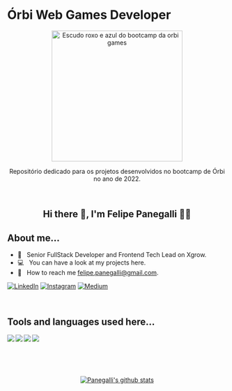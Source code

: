 # Órbi Web Games Developer

<div align="center">

<img src="https://hermes.digitalinnovation.one/tracks/5a0ef2bf-8cca-4be7-b506-3945fbb8f1d4.png" width="300" alt="Escudo roxo e azul do bootcamp da orbi games">

Repositório dedicado para os projetos desenvolvidos no bootcamp de Órbi no ano de 2022.

<br>

## Hi there 👋, I'm Felipe Panegalli 👦🏻

</div>

## About me...
* 📑 &nbsp; Senior FullStack Developer and Frontend Tech Lead on Xgrow.
* 💻 &nbsp; You can have a look at my projects here.
* 📍 &nbsp; How to reach me <a href="mailto:felipe.panegalli@gmail.com">felipe.panegalli@gmail.com</a>.

<a href="https://www.linkedin.com/in/felipe-panegalli/" target="_blank"><img src="https://img.shields.io/badge/LinkedIn-0077B5?style=for-the-badge&logo=linkedin&logoColor=white" alt="LinkedIn"></a>
<a href="https://www.instagram.com/panegalli/" target="_blank"><img alt="Instagram" src="https://img.shields.io/badge/Instagram-E4405F?style=for-the-badge&logo=instagram&logoColor=white"/></a>
<a href="https://felipepanegalli.medium.com/" target="_blank"><img alt="Medium" src="https://img.shields.io/badge/Medium-%23000000.svg?style=for-the-badge&logo=Medium&logoColor=white"/></a>

<br>

## Tools and languages used here...
<div style="display:flex; gap:3px">
<img src="https://img.shields.io/badge/HTML5-E34F26?style=for-the-badge&logo=html5&logoColor=white" />
<img src="https://img.shields.io/badge/JavaScript-323330?style=for-the-badge&logo=javascript&logoColor=F7DF1E" />
<img src="https://img.shields.io/badge/json-5E5C5C?style=for-the-badge&logo=json&logoColor=white" />
<img src="https://img.shields.io/badge/Git-F05032?style=for-the-badge&logo=git&logoColor=white" />
</div>

<br><br><br>

<div align="center">

[![Panegalli's github stats](https://github-readme-stats.vercel.app/api?username=felipepanegalli&theme=blue-green)](https://github.com/felipepanegalli/github-readme-stats)
</div>
